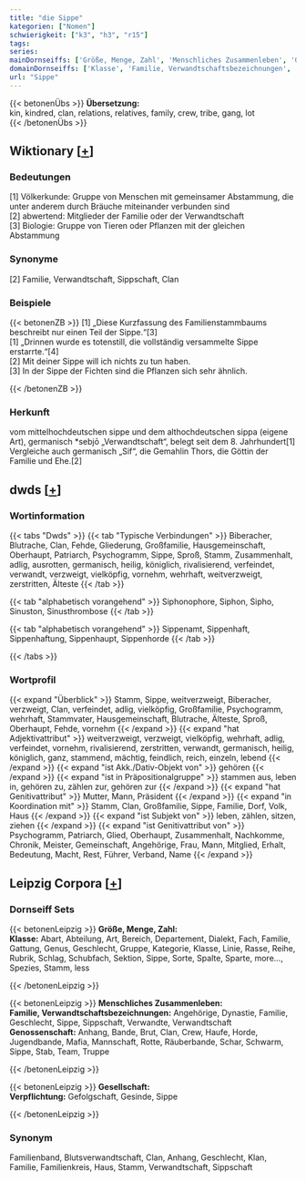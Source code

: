 ```yaml
---
title: "die Sippe"
kategorien: ["Nomen"]
schwierigkeit: ["k3", "h3", "r15"]
tags:
series:
mainDornseiffs: ['Größe, Menge, Zahl', 'Menschliches Zusammenleben', 'Gesellschaft']
domainDornseiffs: ['Klasse', 'Familie, Verwandtschaftsbezeichnungen', 'Genossenschaft', 'Verpflichtung']
url: "Sippe"
---
```


{{< betonenÜbs >}}
**Übersetzung:**  
kin, kindred, clan, relations, relatives, family, crew, tribe, gang, lot  
{{< /betonenÜbs >}}

## Wiktionary [[+](https://de.wiktionary.org/wiki/Sippe)]

### Bedeutungen
[1] Völkerkunde: Gruppe von Menschen mit gemeinsamer Abstammung, die unter anderem durch Bräuche miteinander verbunden sind  
[2] abwertend: Mitglieder der Familie oder der Verwandtschaft  
[3] Biologie: Gruppe von Tieren oder Pflanzen mit der gleichen Abstammung  

### Synonyme
[2] Familie, Verwandtschaft, Sippschaft, Clan  

### Beispiele
{{< betonenZB >}}
[1] „Diese Kurzfassung des Familienstammbaums beschreibt nur einen Teil der Sippe.“[3]  
[1] „Drinnen wurde es totenstill, die vollständig versammelte Sippe erstarrte.“[4]  
[2] Mit deiner Sippe will ich nichts zu tun haben.  
[3] In der Sippe der Fichten sind die Pflanzen sich sehr ähnlich.  

{{< /betonenZB >}}
### Herkunft
vom mittelhochdeutschen sippe und dem althochdeutschen sippa (eigene Art), germanisch *sebjō „Verwandtschaft“, belegt seit dem 8. Jahrhundert[1] Vergleiche auch germanisch „Sif“, die Gemahlin Thors, die Göttin der Familie und Ehe.[2]  



## dwds [[+](https://www.dwds.de/wb/Sippe)]

### Wortinformation
{{< tabs "Dwds" >}}
{{< tab "Typische Verbindungen" >}}
Biberacher, Blutrache, Clan, Fehde, Gliederung, Großfamilie, Hausgemeinschaft, Oberhaupt, Patriarch, Psychogramm, Sippe, Sproß, Stamm, Zusammenhalt, adlig, ausrotten, germanisch, heilig, königlich, rivalisierend, verfeindet, verwandt, verzweigt, vielköpfig, vornehm, wehrhaft, weitverzweigt, zerstritten, Älteste
{{< /tab >}}

{{< tab "alphabetisch vorangehend" >}}
Siphonophore, Siphon, Sipho, Sinuston, Sinusthrombose
{{< /tab >}}

{{< tab "alphabetisch vorangehend" >}}
Sippenamt, Sippenhaft, Sippenhaftung, Sippenhaupt, Sippenhorde
{{< /tab >}}

{{< /tabs >}}

### Wortprofil
{{< expand "Überblick" >}} Stamm, Sippe, weitverzweigt, Biberacher, verzweigt, Clan, verfeindet, adlig, vielköpfig, Großfamilie, Psychogramm, wehrhaft, Stammvater, Hausgemeinschaft, Blutrache, Älteste, Sproß, Oberhaupt, Fehde, vornehm {{< /expand >}}
{{< expand "hat Adjektivattribut" >}} weitverzweigt, verzweigt, vielköpfig, wehrhaft, adlig, verfeindet, vornehm, rivalisierend, zerstritten, verwandt, germanisch, heilig, königlich, ganz, stammend, mächtig, feindlich, reich, einzeln, lebend {{< /expand >}}
{{< expand "ist Akk./Dativ-Objekt von" >}} gehören {{< /expand >}}
{{< expand "ist in Präpositionalgruppe" >}} stammen aus, leben in, gehören zu, zählen zur, gehören zur {{< /expand >}}
{{< expand "hat Genitivattribut" >}} Mutter, Mann, Präsident {{< /expand >}}
{{< expand "in Koordination mit" >}} Stamm, Clan, Großfamilie, Sippe, Familie, Dorf, Volk, Haus {{< /expand >}}
{{< expand "ist Subjekt von" >}} leben, zählen, sitzen, ziehen {{< /expand >}}
{{< expand "ist Genitivattribut von" >}} Psychogramm, Patriarch, Glied, Oberhaupt, Zusammenhalt, Nachkomme, Chronik, Meister, Gemeinschaft, Angehörige, Frau, Mann, Mitglied, Erhalt, Bedeutung, Macht, Rest, Führer, Verband, Name {{< /expand >}}

## Leipzig Corpora [[+](https://corpora.uni-leipzig.de/en/res?word=Sippe&corpusId=deu_newscrawl-public_2018)]

### Dornseiff Sets
{{< betonenLeipzig >}}
**Größe, Menge, Zahl:**  
**Klasse:** Abart, Abteilung, Art, Bereich, Departement, Dialekt, Fach, Familie, Gattung, Genus, Geschlecht, Gruppe, Kategorie, Klasse, Linie, Rasse, Reihe, Rubrik, Schlag, Schubfach, Sektion, Sippe, Sorte, Spalte, Sparte, more..., Spezies, Stamm, less  

{{< /betonenLeipzig >}}


{{< betonenLeipzig >}}
**Menschliches Zusammenleben:**  
**Familie, Verwandtschaftsbezeichnungen:** Angehörige, Dynastie, Familie, Geschlecht, Sippe, Sippschaft, Verwandte, Verwandtschaft  
**Genossenschaft:** Anhang, Bande, Brut, Clan, Crew, Haufe, Horde, Jugendbande, Mafia, Mannschaft, Rotte, Räuberbande, Schar, Schwarm, Sippe, Stab, Team, Truppe  

{{< /betonenLeipzig >}}


{{< betonenLeipzig >}}
**Gesellschaft:**  
**Verpflichtung:** Gefolgschaft, Gesinde, Sippe  

{{< /betonenLeipzig >}}

### Synonym
Familienband, Blutsverwandtschaft, Clan, Anhang, Geschlecht, Klan, Familie, Familienkreis, Haus, Stamm, Verwandtschaft, Sippschaft

